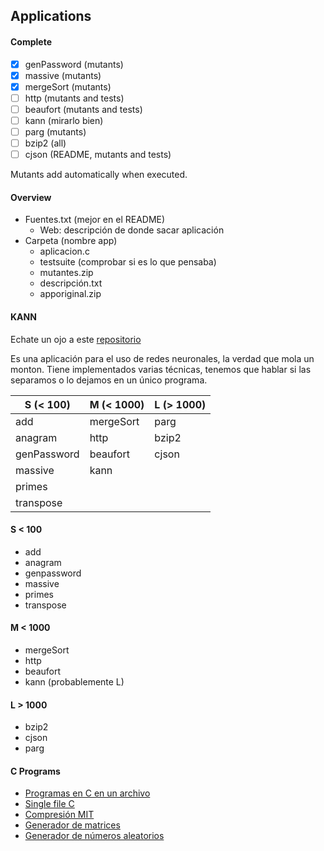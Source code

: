 ## Applications

#### Complete
 - [x] genPassword (mutants)
 - [x] massive (mutants)
 - [x] mergeSort (mutants)
 - [ ] http (mutants and tests)
 - [ ] beaufort (mutants and tests)
 - [ ] kann (mirarlo bien)
 - [ ] parg (mutants)
 - [ ] bzip2 (all)
 - [ ] cjson (README, mutants and tests)

 Mutants add automatically when executed.


#### Overview
 - Fuentes.txt (mejor en el README)
     - Web: descripción de donde sacar aplicación
 - Carpeta (nombre app)
     - aplicacion.c
     - testsuite (comprobar si es lo que pensaba)
     - mutantes.zip
     - descripción.txt
     - apporiginal.zip

#### KANN
Echate un ojo a este [repositorio](https://github.com/attractivechaos/kann/tree/master/examples)

Es una aplicación para el uso de redes neuronales, la verdad que mola un monton. Tiene implementados varias técnicas, tenemos que hablar si las separamos o lo dejamos en un único programa.

| S (< 100) | M (< 1000) | L (> 1000) |
| ----------- | ----------- | ----------- |
| add | mergeSort | parg |
| anagram | http | bzip2 |
| genPassword | beaufort | cjson |
| massive | kann |  |
| primes |  |  |
| transpose |  |  |

#### S < 100
 - add
 - anagram
 - genpassword
 - massive
 - primes
 - transpose

#### M < 1000
 - mergeSort
 - http
 - beaufort
 - kann (probablemente L)

#### L > 1000
 - bzip2
 - cjson
 - parg

#### C Programs
 - [Programas en C en un archivo](https://github.com/nothings/single_file_libs)
 - [Single file C](https://www.programiz.com/c-programming/examples)
 - [Compresión MIT](https://people.csail.mit.edu/smcc/projects/single-file-programs/)
 - [Generador de matrices](https://onlinemathtools.com/generate-random-matrix)
 - [Generador de números aleatorios](https://www.random.org/sequences/?min=1&max=100&col=1&format=html&rnd=new)
